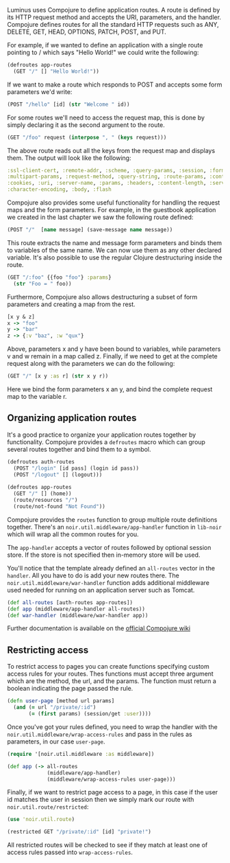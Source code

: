 Luminus uses Compojure to define application routes. 
A route is defined by its HTTP request method and accepts the URI, parameters, and the handler.
Compojure defines routes for all the standard HTTP requests such as 
ANY, DELETE, GET, HEAD, OPTIONS, PATCH, POST, and PUT.

For example, if we wanted to define an application with a single route pointing to / which
says "Hello World!" we could write the following:

```clojure
(defroutes app-routes 
  (GET "/" [] "Hello World!"))
``` 

If we want to make a route which responds to POST and accepts some form parameters we'd write:

```clojure
(POST "/hello" [id] (str "Welcome " id))
```

For some routes we'll need to access the request map, this is done by simply declaring it as the second argument to the route.

```clojure
(GET "/foo" request (interpose ", " (keys request)))
```

The above route reads out all the keys from the request map and displays them. The output will look like the following:

```clojure
:ssl-client-cert, :remote-addr, :scheme, :query-params, :session, :form-params, 
:multipart-params, :request-method, :query-string, :route-params, :content-type, 
:cookies, :uri, :server-name, :params, :headers, :content-length, :server-port, 
:character-encoding, :body, :flash
``` 

Compojure also provides some useful functionality for handling the request maps and the form parameters. 
For example, in the guestbook application we created in the last chapter we saw the following route defined:

```clojure
(POST "/"  [name message] (save-message name message))
```

This route extracts the name and message form parameters and binds them to variables of the same name. 
We can now use them as any other declared variable. It's also possible to use the regular Clojure destructuring 
inside the route.

```clojure
(GET "/:foo" {{foo "foo"} :params}
  (str "Foo = " foo))
```

Furthermore, Compojure also allows destructuring a subset of form parameters and creating a map from the rest.

```clojure
[x y & z]
x -> "foo"
y -> "bar"
z -> {:v "baz", :w "qux"}
```

Above, parameters x and y have been bound to variables, while parameters v and w remain in a map called z. 
Finally, if we need to get at the complete request along with the parameters we can do the following:

```clojure
(GET "/" [x y :as r] (str x y r))
```

Here we bind the form parameters x an y, and bind the complete request map to the variable r.

## Organizing application routes

It's a good practice to organize your application routes together by functionality. Compojure provides
a `defroutes` macro which can group several routes together and bind them to a symbol.

```clojure
(defroutes auth-routes  
  (POST "/login" [id pass] (login id pass))
  (POST "/logout" [] (logout)))
  
(defroutes app-routes  
  (GET "/" [] (home))
  (route/resources "/")
  (route/not-found "Not Found"))
```

Compojure provides the `routes` function to group multiple route definitions together. 
There's an `noir.util.middleware/app-handler` function in `lib-noir` which will wrap all
the common routes for you. 

The `app-handler` accepts a vector of routes followed by optional session store. If
the store is not specified then in-memory store will be used.

You'll notice that the template already defined an `all-routes` vector in the `handler`.
All you have to do is add your new routes there. The `noir.util.middleware/war-handler` 
function adds additional middleware used needed for running on an application server 
such as Tomcat.

```clojure
(def all-routes [auth-routes app-routes])
(def app (middleware/app-handler all-routes))
(def war-handler (middleware/war-handler app))
```

Further documentation is available on the [official Compojure wiki](https://github.com/weavejester/compojure/wiki)

## Restricting access

To restrict access to pages you can create functions specifying custom access rules for your routes. 
Thes functions must accept three argument which are the method, the url, and the params. The function
must return a boolean indicating the page passed the rule.

```clojure
(defn user-page [method url params]  
  (and (= url "/private/:id") 
       (= (first params) (session/get :user))))
```

Once you've got your rules defined, you need to wrap the handler with the 
`noir.util.middleware/wrap-access-rules` and pass in the rules as parameters, 
in our case `user-page`.

```clojure
(require '[noir.util.middleware :as middleware])

(def app (-> all-routes
             (middleware/app-handler)
             (middleware/wrap-access-rules user-page)))   
```

Finally, if we want to restrict page access to a page, in this case if the user id 
matches the user in session then we simply mark our route with `noir.util.route/restricted`: 

```clojure
(use 'noir.util.route)

(restricted GET "/private/:id" [id] "private!")
```

All restricted routes will be checked to see if they match at least one of access rules
passed into `wrap-access-rules`.


